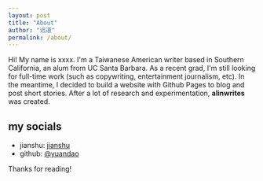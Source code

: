 ```yaml
---
layout: post
title: "About"
author: "远道"
permalink: /about/
---
```


Hi! My name is xxxx. I'm a Taiwanese American writer based in Southern California, an alum from UC Santa Barbara. As a recent grad, I'm still looking for full-time work (such as copywriting, entertainment journalism, etc). In the meantime, I decided to build a website with Github Pages to blog and post short stories. After a lot of research and experimentation, **alinwrites** was created. 

## my socials
- jianshu: [jianshu](https://www.jianshu.com/u/c68fc45881f2)
- github: [@yuandao](https://github.com/Yuandao4621/yuandao4621.github.io)


Thanks for reading!
